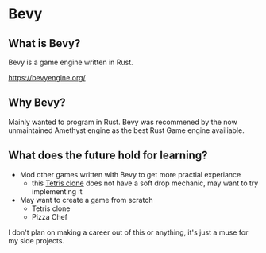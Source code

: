 # Bevy
## What is Bevy?
Bevy is a game engine written in Rust.

https://bevyengine.org/

## Why Bevy?
Mainly wanted to program in Rust. Bevy was recommened by the now unmaintained 
Amethyst engine as the best Rust Game engine availiable.

## What does the future hold for learning?
- Mod other games written with Bevy to get more practial experiance
    - this [Tetris clone](https://github.com/corbamico/bevy-tetris) does 
    not have a soft drop mechanic, may want to try implementing it
- May want to create a game from scratch
    - Tetris clone
    - Pizza Chef

I don't plan on making a career out of this or anything, it's just a muse for
my side projects.

